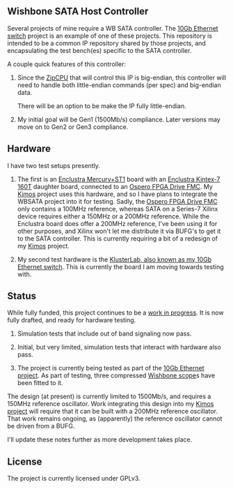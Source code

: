 ## Wishbone SATA Host Controller

Several projects of mine require a WB SATA controller.  The [10Gb Ethernet
switch](https://github.com/ZipCPU/eth10g) project is an example of one of these
projects.  This repository is intended to be a common IP repository shared by
those projects, and encapsulating the test bench(es) specific to the SATA
controller.

A couple quick features of this controller:

1. Since the [ZipCPU](https://github.com/ZipCPU/zipcpu) that will control
   this IP is big-endian, this controller will need to handle both
   little-endian commands (per spec) and big-endian data.

   There will be an option to be make the IP fully little-endian.

2. My initial goal will be Gen1 (1500Mb/s) compliance.  Later versions may
   move on to Gen2 or Gen3 compliance.

## Hardware

I have two test setups presently.

1. The first is an [Enclustra
   Mercury+ST1](https://www.enclustra.com/en/products/base-boards/mercury-st1/)
   board with an [Enclustra Kintex-7
   160T](https://www.enclustra.com/en/products/fpga-modules/mercury-kx2/)
   daughter board, connected to an
   [Ospero FPGA Drive FMC](https://opsero.com/product/fpga-drive-fmc-dual/).
   My [Kimos](https://github.com/ZipCPU/kimos) project uses this hardware, and
   so I have plans to integrate the WBSATA project into it for testing.  Sadly,
   the [Ospero FPGA Drive
   FMC](https://opsero.com/product/fpga-drive-fmc-dual/) only contains a 100MHz
   reference, whereas SATA on a Series-7 Xilinx device requires either a 150MHz
   or a 200MHz reference.  While the Enclustra board does offer a 200MHz
   reference, I've been using it for other purposes, and Xilinx won't let me
   distribute it via BUFG's to get it to the SATA controller.  This is currently
   requiring a bit of a redesign of my [Kimos](https://github.com/ZipCPU/kimos)
   project.

2. My second test hardware is the [KlusterLab, also known as my 10Gb Ethernet
   switch](https://github.com/ZipCPU/eth10g).  This is currently the board
   I am moving towards testing with.

## Status

While fully funded, this project continues to be a
[work in progress](doc/prjstatus.png).  It is now fully drafted, and ready
for hardware testing.

1. Simulation tests that include out of band signaling now pass.

2. Initial, but very limited, simulation tests that interact with hardware
   also pass.

3. The project is currently being tested as part of the [10Gb Ethernet
   project](https://github.com/ZipCPU/eth10g/tree/sata).  As part of testing,
   three compressed [Wishbone scope](https://github.com/ZipCPU/wbscope)s have
   been fitted to it.

The design (at present) is currently limited to 1500Mb/s, and requires a 150MHz
reference oscillator.  Work integrating this design into my [Kimos
project](https://github.com/ZipCPU/kimos) will require that it can be built
with a 200MHz reference oscillator.  That work remains ongoing, as (apparently)
the reference oscillator cannot be driven from a BUFG.

I'll update these notes further as more development takes place.

## License

The project is currently licensed under GPLv3.

